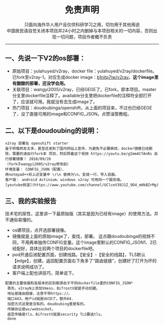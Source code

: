 <h1 align="center"> 免责声明 </h1>
<p align="center">
只面向海外华人用户且仅供科研学习之用，切勿用于其他用途
<br>
中国居民请自觉关闭本项目并24小时之内删掉与本项目相关的一切内容，否则出现一切问题，项目作者概不负责
</p>
<hr>

## 一、先说一下V2的os部署：
* 原始项目：yulahuyed/v2ray，docker file：yulahuyed/v2ray/dockerfile。已fork至v2ray-1。对应生成docker image：[b1nitp7iw/v2ray](https://hub.docker.com/r/b1nitp7iw/v2ray/)。**这个image里有酸酸的部署，还没学会用。**
* 关联项目：wangyi2005/v2ray，已经GEGE了。已fork，即本项目。master分支里dockerfile注释了。available分支里把dockerfile的注释符全部打开了，应该就可用。我就没有去生成image了。
* 热门项目：doudoubinga/openshift，从上面的项目来，不过也已经GEGE了，没了直接可用的image和CONFIG_JSON。点赞油管教程。

## 二、以下是doudoubing的说明：
```
v2ray 部署在 openshift starter
鉴于转载网友太多，甚至还发到了国内网站上宣传，为避免不必要麻烦，docker镜像已经删除，需要的请自行fork本 项目，然后照着这个视频 https://youtu.be/gImm4CfAnRs 自行部署镜像！ 2018/09/26
（fork于wangyi2005/v2ray修改前）
环境变量： CONFIG_JSON（配置）、
用notepad++将上述变量中 \r\n 替换为\n，变成一行，导入容器。
客户端： android Actinium、windows v2ray 可用同一个服务端。
[youtube频道](https://www.youtube.com/channel/UClceV39J1Z_9D4_mHkBZrMg)
```

## 三、我的实验报告
技术宅的尿性，这里讲一下最原始版（其实是因为已经有image）的使用方法。并不通俗易懂的。
* os建项目，点开选部署镜像。
* 镜像就是上面的原始image了，查找，部署。
    这点跟doudoubinga的视频不同，不用再单独传CONFIG变量。这个image里默认的CONFIG_JSON1、2已经配好，具体比较两个项目的dockerfile吧。
* pod开通后进配置页面，创建线路。【安全】-【安全的线路】，TLS默认【edge】，创建。返回配置页面右下角多了“路由链接”，创建好了打开为坏的请求说明成功了。
* 客户端上配也讲技巧，简单说下。
```
配置的主要依据和各版本的区别都源自于不同dockerfile里的CONFIG_JSON*
 首先，v2rayN上添加Vmess，BifrostV就是手动创建。
 地址是路由链接，注意不带https://。
 端口443。用户id就是UUID了。额外64.
 加密方式这里是没有的。doudoubing里是有的。
 传输协议是ws/websocket。
 底层传输是tls，BifrostV就是security TLS要选tls。
 done
```
